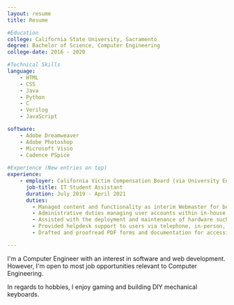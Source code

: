 ```yaml
---
layout: resume
title: Resume

#Education
college: California State University, Sacramento
degree: Bachelor of Science, Computer Engineering
college-date: 2016 - 2020

#Technical Skills
language:
    - HTML
    - CSS
    - Java
    - Python
    - C
    - Verilog
    - JavaScript

software:
    - Adobe Dreamweaver
    - Adobe Photoshop
    - Microsoft Visio
    - Cadence PSpice
    
#Experience (New entries on top)
experience: 
    - employer: California Victim Compensation Board (via University Enterprises, Inc.)
      job-title: IT Student Assistant
      duration: July 2019 - April 2021
      duties: 
        - Managed content and functionality as interim Webmaster for both production, intranet, and extranet websites
        - Administrative duties managing user accounts within in-house applications
        - Assisted with the deployment and maintenance of hardware such as desktops, telephones, printers, and fax machines
        - Provided helpdesk support to users via telephone, in-person, and Track-It! ticketing system
        - Drafted and proofread PDF forms and documentation for accessibility

---
```


I'm a Computer Engineer with an interest in software and web development. However, I'm open to most job opportunities
relevant to Computer Engineering.

In regards to hobbies, I enjoy gaming and building DIY mechanical keyboards.
